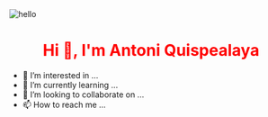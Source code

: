 <img src="https://www.rdstation.com/blog/wp-content/uploads/sites/2/2017/09/thestocks.jpg" alt="hello">
<h1 align="center" style="color:red"> Hi 👋, I'm Antoni Quispealaya </h1>


- 👀 I’m interested in ...
- 🌱 I’m currently learning ...
- 💞️ I’m looking to collaborate on ...
- 📫 How to reach me ...

<!---
NosliwKuns/NosliwKuns is a ✨ special ✨ repository because its `README.md` (this file) appears on your GitHub profile.
You can click the Preview link to take a look at your changes.
--->
